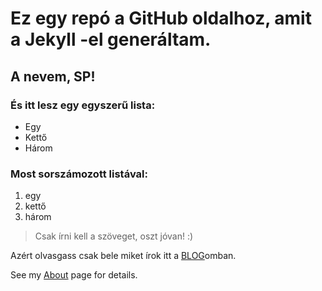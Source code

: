 # Ez egy repó a GitHub oldalhoz, amit a Jekyll -el generáltam.

## A nevem, SP!

### És itt lesz egy egyszerű lista:
  - Egy
  - Kettő
  - Három

### Most sorszámozott listával:
  1. egy 
  2. kettő
  3. három

> Csak írni kell a szöveget, oszt jóvan! :)

Azért olvasgass csak bele miket írok itt a [BLOG](/blog.html/)omban.  


See my [About](/about.md/) page for details.  
